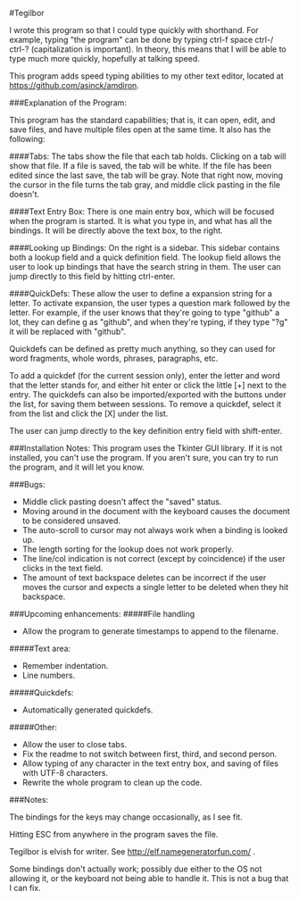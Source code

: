 #Tegilbor

I wrote this program so that I could type quickly with shorthand. For example, typing "the program" can be done by typing ctrl-f space ctrl-/ ctrl-? (capitalization is important). In theory, this means that I will be able to type much more quickly, hopefully at talking speed. 

This program adds speed typing abilities to my other text editor, located at https://github.com/asinck/amdiron. 

###Explanation of the Program:

This program has the standard capabilities; that is, it can open, edit, and save files, and have multiple files open at the same time. It also has the following:

####Tabs:
The tabs show the file that each tab holds. Clicking on a tab will show that file. If a file is saved, the tab will be white. If the file has been edited since the last save, the tab will be gray. Note that right now, moving the cursor in the file turns the tab gray, and middle click pasting in the file doesn't.

####Text Entry Box:
There is one main entry box, which will be focused when the program is started. It is what you type in, and what has all the bindings. It will be directly above the text box, to the right.

####Looking up Bindings:
On the right is a sidebar. This sidebar contains both a lookup field and a quick definition field. The lookup field allows the user to look up bindings that have the search string in them. The user can jump directly to this field by hitting ctrl-enter.

####QuickDefs:
These allow the user to define a expansion string for a letter. To activate expansion, the user types a question mark followed by the letter. For example, if the user knows that they're going to type "github" a lot, they can define g as "github", and when they're typing, if they type "?g" it will be replaced with "github".

Quickdefs can be defined as pretty much anything, so they can used for word fragments, whole words, phrases, paragraphs, etc.

To add a quickdef (for the current session only), enter the letter and word that the letter stands for, and either hit enter or click the little [+] next to the entry. The quickdefs can also be imported/exported with the buttons under the list, for saving them between sessions. To remove a quickdef, select it from the list and click the [X] under the list.

The user can jump directly to the key definition entry field with shift-enter.

###Installation Notes:
This program uses the Tkinter GUI library. If it is not installed, you can't use the program. If you aren't sure, you can try to run the program, and it will let you know. 

###Bugs:
* Middle click pasting doesn't affect the "saved" status.
* Moving around in the document with the keyboard causes the document to be considered unsaved.
* The auto-scroll to cursor may not always work when a binding is looked up.
* The length sorting for the lookup does not work properly.
* The line/col indication is not correct (except by coincidence) if the user clicks in the text field.
* The amount of text backspace deletes can be incorrect if the user moves the cursor and expects a single letter to be deleted when they hit backspace.

###Upcoming enhancements:
#####File handling 
* Allow the program to generate timestamps to append to the filename.

#####Text area:
* Remember indentation.
* Line numbers.

#####Quickdefs:
* Automatically generated quickdefs.

#####Other:
* Allow the user to close tabs.
* Fix the readme to not switch between first, third, and second person.
* Allow typing of any character in the text entry box, and saving of files with UTF-8 characters.
* Rewrite the whole program to clean up the code.

###Notes:

The bindings for the keys may change occasionally, as I see fit. 

Hitting ESC from anywhere in the program saves the file.

Tegilbor is elvish for writer. See http://elf.namegeneratorfun.com/ .

Some bindings don't actually work; possibly due either to the OS not allowing it, or the keyboard not being able to handle it. This is not a bug that I can fix.
